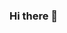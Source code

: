### Hi there 👋

<!--
**aTfure/aTfure** is a ✨ _special_ ✨ repository because its `README.md` (this file) appears on your GitHub profile.

Here are some ideas to get you started:

- 🔭 I’m currently working on ...
- 🌱 I’m currently learning ...![d p-bg](https://github.com/aTfure/aTfure/assets/87364726/bb35e8f4-12da-4215-bce6-f38f7547c9b4)

- 👯 I’m looking to collaborate on ...
- 🤔 I’m looking for help with ...
- 💬 Ask me about ...
- 📫 How to reach me: ...
- 😄 Pronouns: ...
- ⚡ Fun fact: ...
-->
